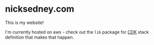 # nicksedney.com
This is my website!

I'm currently hosted on aws - check out the `lib` package for [CDK](https://docs.aws.amazon.com/cdk/) stack definition that makes that happen.